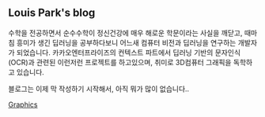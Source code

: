 ## Louis Park's blog

수학을 전공하면서 순수수학이 정신건강에 매우 해로운 학문이라는 사실을 깨닫고, 때마침 흥미가 생긴 딥러닝을 공부하다보니 어느새 컴퓨터 비전과 딥러닝을 연구하는 개발자가 되었습니다. 카카오엔터프라이즈의 컨텍스트 파트에서 딥러닝 기반의 문자인식(OCR)과 관련된 이런저런 프로젝트를 하고있으며, 취미로 3D컴퓨터 그래픽을 독학하고 있습니다.

블로그는 이제 막 작성하기 시작해서, 아직 뭐가 많이 없습니다..

[Graphics](Projects/Graphics/test_page.md)

